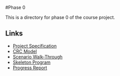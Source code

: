 #Phase 0

This is a directory for phase 0 of the course project. 

## Links

- [Project Specification](specification.md)
- [CRC Model](crc_model.md)
- [Scenario Walk-Through](walkthrough.md)
- [Skeleton Program](/src)
- [Progress Report](progress_report.md)